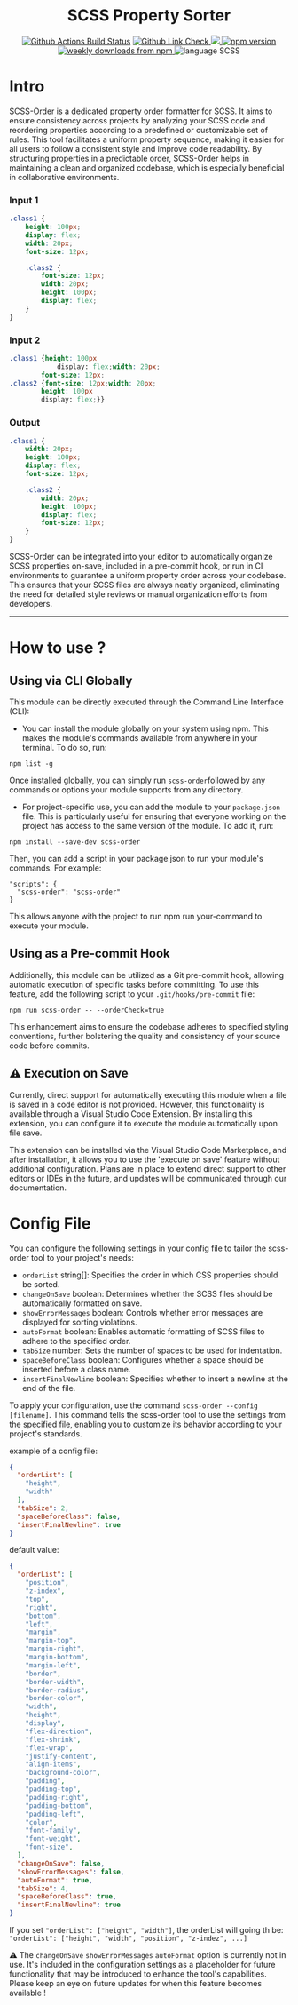 <!-- SCSS order Banner -->

<h1 align="center">SCSS Property Sorter</h1>

<p align="center">
    <!-- Badge for Github Actions Build Status for Prod -->
    <a href="https://github.com/yunse0909/scss-order/actions/workflows/nodejs.yml">
        <img alt="Github Actions Build Status" src="https://img.shields.io/github/actions/workflow/status/yunse0909/scss-order/prod-test.yml?label=Prod&style=flat-square"></a>
    </a>
    <!-- Badge for repo lint -->
    <a href="https://github.com/yunse0909/scss-order/actions/workflows/nodejs.yml">
        <img alt="Github Link Check" src="https://img.shields.io/github/actions/workflow/status/yunse0909/scss-order/lint.yml?label=lint&style=flat-square">
    </a>
    </a>
    <!-- Badge for test coverage -->
    <a href="https://codecov.io/gh/yunse0909/scss-order" >
        <img src="https://img.shields.io/codecov/c/github/yunse0909/scss-order?token=YB5S7Z7P27"/>
    </a>
    <!-- Npm versioin -->
    <a href="https://www.npmjs.com/package/scss-order">
        <img alt="npm version" src="https://img.shields.io/npm/v/scss-order?style=flat-square">
    </a>
    <!-- Download -->
    <a href="https://www.npmjs.com/package/scss-order">
        <img alt="weekly downloads from npm" src="https://img.shields.io/npm/dw/scss-order?style=flat-square">
    </a>
    <!-- Lang scss -->
    <img alt="language SCSS" src="https://img.shields.io/badge/format lang-SCSS-cf649a?style=flat-square">
</p>

# Intro

SCSS-Order is a dedicated property order formatter for SCSS. It aims to ensure consistency across projects by analyzing your SCSS code and reordering properties according to a predefined or customizable set of rules. This tool facilitates a uniform property sequence, making it easier for all users to follow a consistent style and improve code readability. By structuring properties in a predictable order, SCSS-Order helps in maintaining a clean and organized codebase, which is especially beneficial in collaborative environments.

### Input 1

```scss
.class1 {
    height: 100px;
    display: flex;
    width: 20px;
    font-size: 12px;

    .class2 {
        font-size: 12px;
        width: 20px;
        height: 100px;
        display: flex;
    }
}
```

### Input 2

```scss
.class1 {height: 100px
            display: flex;width: 20px;
        font-size: 12px;
.class2 {font-size: 12px;width: 20px;
        height: 100px
        display: flex;}}
```

### Output

```scss
.class1 {
    width: 20px;
    height: 100px;
    display: flex;
    font-size: 12px;

    .class2 {
        width: 20px;
        height: 100px;
        display: flex;
        font-size: 12px;
    }
}
```

SCSS-Order can be integrated into your editor to automatically organize SCSS properties on-save, included in a pre-commit hook, or run in CI environments to guarantee a uniform property order across your codebase. This ensures that your SCSS files are always neatly organized, eliminating the need for detailed style reviews or manual organization efforts from developers.

---
<!-- Documentation in wiki? -->


# How to use ?

## Using via CLI Globally

This module can be directly executed through the Command Line Interface (CLI):

- You can install the module globally on your system using npm. This makes the module's commands available from anywhere in your terminal. To do so, run:

```
npm list -g
```
Once installed globally, you can simply run `scss-order`followed by any commands or options your module supports from any directory.

- For project-specific use, you can add the module to your `package.json` file. This is particularly useful for ensuring that everyone working on the project has access to the same version of the module. To add it, run:

```
npm install --save-dev scss-order
```

Then, you can add a script in your package.json to run your module's commands. For example:

```
"scripts": {
  "scss-order": "scss-order"
}
```
This allows anyone with the project to run npm run your-command to execute your module.


## Using as a Pre-commit Hook

Additionally, this module can be utilized as a Git pre-commit hook, allowing automatic execution of specific tasks before committing. To use this feature, add the following script to your `.git/hooks/pre-commit` file:
```
npm run scss-order -- --orderCheck=true
```

This enhancement aims to ensure the codebase adheres to specified styling conventions, further bolstering the quality and consistency of your source code before commits.

## ⚠️ Execution on Save
Currently, direct support for automatically executing this module when a file is saved in a code editor is not provided. However, this functionality is available through a Visual Studio Code Extension. By installing this extension, you can configure it to execute the module automatically upon file save.

This extension can be installed via the Visual Studio Code Marketplace, and after installation, it allows you to use the 'execute on save' feature without additional configuration. Plans are in place to extend direct support to other editors or IDEs in the future, and updates will be communicated through our documentation.

# Config File
You can configure the following settings in your config file to tailor the scss-order tool to your project's needs:



- `orderList` string[]: Specifies the order in which CSS properties should be sorted.
- `changeOnSave` boolean: Determines whether the SCSS files should be automatically formatted on save.
- `showErrorMessages` boolean: Controls whether error messages are displayed for sorting violations.
- `autoFormat` boolean: Enables automatic formatting of SCSS files to adhere to the specified order.
- `tabSize` number: Sets the number of spaces to be used for indentation.
- `spaceBeforeClass` boolean: Configures whether a space should be inserted before a class name.
- `insertFinalNewline` boolean: Specifies whether to insert a newline at the end of the file.

To apply your configuration, use the command `scss-order --config [filename]`. This command tells the scss-order tool to use the settings from the specified file, enabling you to customize its behavior according to your project's standards.

example of a config file:
```JSON
{
  "orderList": [
    "height",
    "width"
  ],
  "tabSize": 2,
  "spaceBeforeClass": false,
  "insertFinalNewline": true
}
```

default value:
```JSON
{
  "orderList": [
    "position",
    "z-index",
    "top",
    "right",
    "bottom",
    "left",
    "margin",
    "margin-top",
    "margin-right",
    "margin-bottom",
    "margin-left",
    "border",
    "border-width",
    "border-radius",
    "border-color",
    "width",
    "height",
    "display",
    "flex-direction",
    "flex-shrink",
    "flex-wrap",
    "justify-content",
    "align-items",
    "background-color",
    "padding",
    "padding-top",
    "padding-right",
    "padding-bottom",
    "padding-left",
    "color",
    "font-family",
    "font-weight",
    "font-size",
  ],
  "changeOnSave": false,
  "showErrorMessages": false,
  "autoFormat": true,
  "tabSize": 4,
  "spaceBeforeClass": true,
  "insertFinalNewline": true
}
```

If you set `"orderList": ["height", "width"]`, the orderList will going th be: `"orderList": ["height", "width", "position", "z-indez", ...]`

⚠️ The `changeOnSave` `showErrorMessages` `autoFormat` option is currently not in use. It's included in the configuration settings as a placeholder for future functionality that may be introduced to enhance the tool's capabilities. Please keep an eye on future updates for when this feature becomes available !